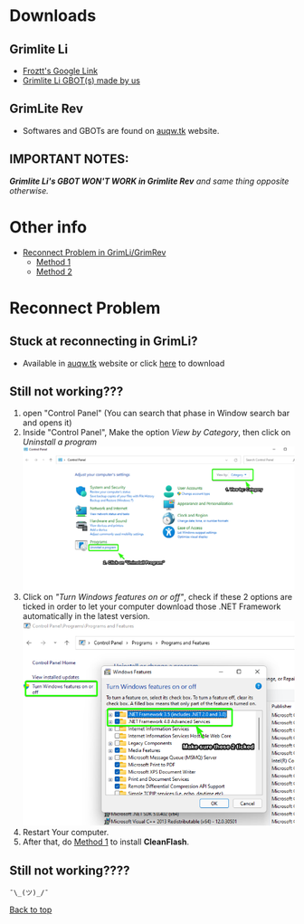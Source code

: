 <a name="Top_menu"/></a>
# Downloads
## Grimlite Li
- [Froztt\'s Google Link](https://drive.google.com/drive/folders/1P2XUDaOgGAkPh-obI0sn1w5D8pA3jhQN?fbclid=IwAR1deSzsQsGjV7L3Y6u9an-flOtWeBwHSaHowWDpTolR8TwBP3MOTDuOPUs)
- [Grimlite Li GBOT(s) made by us](https://minhaskamal.github.io/DownGit/#/home?url=https://github.com/nicknggt/Grimlite-Li-GBOT/tree/main/Grim_Li_GBOT)

## GrimLite Rev
- Softwares and GBOTs are found on [auqw.tk](https://auqw.tk/) website.

## IMPORTANT NOTES:
_**Grimlite Li's GBOT WON'T WORK in Grimlite Rev** and same thing opposite otherwise._

# Other info
- [Reconnect Problem in GrimLi\/GrimRev](#reconnect_main)
	- [Method 1](#method_1)
	- [Method 2](#method_2)

<a name = "reconnect_main"/></a>
# Reconnect Problem
<a name="method_1"/></a>
## Stuck at reconnecting in GrimLi?
- Available in [auqw.tk](https://auqw.tk/) website or click [here](https://github.com/nicknggt/Grimlite-Li-GBOT/releases/download/CleanFlash_34.0.0.231/cleanflash3400231installer1.zip) to download

<a name="method_2"/></a>
## Still not working???
1. open "Control Panel" (You can search that phase in Window search bar and opens it)
2. Inside "Control Panel", Make the option *View by Category*, then click on *Uninstall a program*
![s1_c_panel](./stuck_at_connecting_tutorial/C_Panel_s1.png)
3. Click on *"Turn Windows features on or off"*, check if these 2 options are ticked in order to let your computer download those .NET Framework automatically in the latest version.
![s2_c_panel](./stuck_at_connecting_tutorial/C_Panel_s2.png)
4. Restart Your computer.
5. After that, do [Method 1](#method_1) to install **CleanFlash**.

## Still not working????
`¯\_(ツ)_/¯`

[Back to top](#Top_menu)
